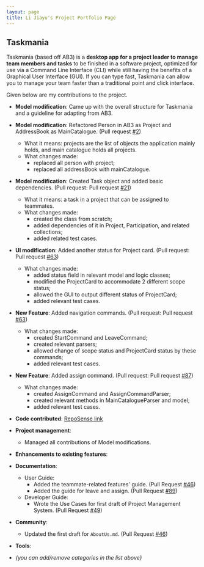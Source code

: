 ```yaml
---
layout: page
title: Li Jiayu's Project Portfolio Page
---
```


## Taskmania

Taskmania (based off AB3) is a **desktop app for a project leader to manage team members and tasks** to be finished in a
 software project, optimized for use via a Command Line Interface (CLI) while still having the benefits of a 
 Graphical User Interface (GUI). If you can type fast, Taskmania can allow you to manage your team faster than 
 a traditional point and click interface.

Given below are my contributions to the project.

* **Model modification**: Came up with the overall structure for Taskmania and a guideline for adapting from AB3.

* **Model modification**: Refactored Person in AB3 as Project and AddressBook as MainCatalogue. (Pull request [\#2](https://github.com/AY2021S1-CS2103T-W10-3/tp/pull/2))
  * What it means: projects are the list of objects the application mainly holds, and main catalogue holds all projects.
  * What changes made: 
    * replaced all person with project;
    * replaced all addressBook with mainCatalogue. 

* **Model modification**: Created Task object and added basic dependencies. (Pull request: Pull request [\#21](https://github.com/AY2021S1-CS2103T-W10-3/tp/pull/21))
  * What it means: a task in a project that can be assigned to teammates.
  * What changes made: 
    * created the class from scratch;
    * added dependencies of it in Project, Participation, and related collections;
    * added related test cases.

* **UI modification**: Added another status for Project card. (Pull request: Pull request [\#63](https://github.com/AY2021S1-CS2103T-W10-3/tp/pull/63))
  * What changes made: 
    * added status field in relevant model and logic classes;
    * modified the ProjectCard to accommodate 2 different scope status;
    * allowed the GUI to output different status of ProjectCard;
    * added relevant test cases.

* **New Feature**: Added navigation commands. (Pull request: Pull request [\#63](https://github.com/AY2021S1-CS2103T-W10-3/tp/pull/63))
  * What changes made: 
    * created StartCommand and LeaveCommand;
    * created relevant parsers;
    * allowed change of scope status and ProjectCard status by these commands;
    * added relevant test cases.

* **New Feature**: Added assign command. (Pull request: Pull request [\#87](https://github.com/AY2021S1-CS2103T-W10-3/tp/pull/87))
  * What changes made: 
    * created AssignCommand and AssignCommandParser;
    * created relevant methods in MainCatalogueParser and model;
    * added relevant test cases.

* **Code contributed**: [RepoSense link](https://nus-cs2103-ay2021s1.github.io/tp-dashboard/#breakdown=true&search=&sort=groupTitle&sortWithin=title&since=2020-08-14&timeframe=commit&mergegroup=&groupSelect=groupByRepos&checkedFileTypes=docs~functional-code~test-code~other&tabOpen=true&tabType=authorship&zFR=false&tabAuthor=lll-jy&tabRepo=AY2021S1-CS2103T-W10-3%2Ftp%5Bmaster%5D&authorshipIsMergeGroup=false&authorshipFileTypes=docs~functional-code~test-code~other)

* **Project management**:
  * Managed all contributions of Model modifications.

* **Enhancements to existing features**:

* **Documentation**:
  * User Guide:
    * Added the teammate-related features' guide. (Pull Request [\#46](https://github.com/AY2021S1-CS2103T-W10-3/tp/pull/46))
    * Added the guide for leave and assign. (Pull Request [\#89](https://github.com/AY2021S1-CS2103T-W10-3/tp/pull/89))
  * Developer Guide:
    * Wrote the Use Cases for first draft of Project Management System. (Pull Request [\#49](https://github.com/AY2021S1-CS2103T-W10-3/tp/pull/49))

* **Community**:
  * Updated the first draft for `AboutUs.md`. (Pull Request [\#46](https://github.com/AY2021S1-CS2103T-W10-3/tp/pull/46))

* **Tools**:

* _{you can add/remove categories in the list above}_
